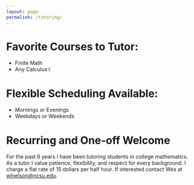 ```yaml
---
layout: page
permalink: /tutoring/
---
```


<h1>Favorite Courses to Tutor:</h1>
<ul>
   <li>Finite Math</li>
   <li>Any Calculus I</li>
</ul>
<h1>Flexible Scheduling Available:</h1>
 <ul>
   <li>Mornings or Evenings</li>
   <li>Weekdays or Weekends</li>
</ul>
<h1>Recurring and One-off Welcome</h1>
     
     
For the past 6 years I have been tutoring students in college mathematics. 
As a tutor I value patience, flexibility, and respect for every background.
I charge a flat rate of 15 dollars per half hour.
If interested contact Wes at wlnelson@ncsu.edu.
